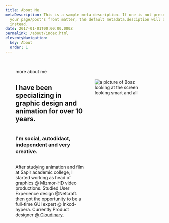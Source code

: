 ```yaml
---
title: About Me
metaDescription: This is a sample meta description. If one is not present in
  your page/post's front matter, the default metadata.desciption will be used
  instead.
date: 2017-01-01T00:00:00.000Z
permalink: /about/index.html
eleventyNavigation:
  key: About
  order: 1
---
```

<section class="about">
more about me

## I have been specializing in graphic design and animation for over 10 years.

### I'm social, autodidact, independent and very creative.

After studying animation and film at Sapir academic college, I started working as head of graphics @ Mizmor-HD video productions. Studied User Experience design @Netcraft. then got the opportunity to be a full-time GUI expert @ Inkod-hypera. Currently Product designer [@ Cloudinary.](https://aniboaz.netlify.app/#)

<img src="https://res.cloudinary.com/aniboaz/image/upload/c_scale,f_auto,q_90,w_560/buzy.jpg" alt="a picture of Boaz looking at the screen looking smart and all" class="fancy">
</section>

<style scoped>
.about img {
    float: right;
    margin: 2rem;    grid-area: aboutimage;
}
.about {
    padding: 2rem;
    display: grid;
    display: grid;
    grid-auto-columns: 1fr;
    grid-template-columns: 1fr 1fr;
    grid-template-rows: auto auto auto auto auto;
    gap: 0px 0px;
    grid-template-areas:
        ". aboutimage"
        ". aboutimage"
        ". aboutimage"
        ". aboutimage"
        ". aboutimage";
}
  </style>
